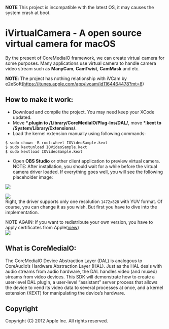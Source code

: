 **NOTE**
This project is incompatible with the latest OS, it may causes the system crash at boot.

# iVirtualCamera - A open source virtual camera for macOS

By the present of CoreMediaIO framework, we can create virtual camera for some purposes. Many applications use virtual camera to handle camera video stream such as **ManyCam**, **CamTwist**, **CamMask** and etc.  

**NOTE**: The project has nothing relationship with iVCam by e2eSoft(https://itunes.apple.com/app/ivcam/id1164464478?mt=8)  

## How to make it work:

* Download and compile the project. You may need keep your XCode updated.
* Move **\*.plugin to /Library/CoreMediaIO/Plug-Ins/DAL/**, move **\*.kext to /System/Library/Extensions/**.
* Load the kernel extension manually using following commands:

```
$ sudo chown -R root:wheel IOVideoSample.kext      
$ sudo kextunload IOVideoSample.kext
$ sudo kextload IOVideoSample.kext

```
* Open **OBS Studio** or other client application to preview virtual camera.
NOTE: After installation, you should wait for a while before the virtual camera driver loaded. If everything goes well, you will see the following placeholder image:

![](https://raw.githubusercontent.com/csuft/iVirtualCamera/master/Screenshots/Snip20171125_1.png)  

![](https://raw.githubusercontent.com/csuft/iVirtualCamera/master/Screenshots/Snip20171125_2.png)  
Right, the driver supports only one resolution `1472x828` with YUV format. Of course, you can change it as you wish. But first you have to dive into the implementation.

NOTE AGAIN: If you want to redistribute your own version, you have to apply certificates from Apple([view](https://developer.apple.com/developer-id/))  
![](https://raw.githubusercontent.com/csuft/iVirtualCamera/master/Screenshots/Snip20171125_3.png)

## What is CoreMediaIO:

The CoreMediaIO Device Abstraction Layer (DAL) is analogous to CoreAudio’s Hardware Abstraction Layer (HAL). Just as the HAL deals with audio streams from audio hardware, the DAL handles video (and muxed) streams from video devices.
This SDK will demonstrate how to create a user-level DAL plugIn, a user-level “assistant” server process that allows the device to vend its video data to several processes at once, and a kernel extension (KEXT) for manipulating the device’s hardware.

## Copyright
Copyright (C) 2012 Apple Inc. All rights reserved.
